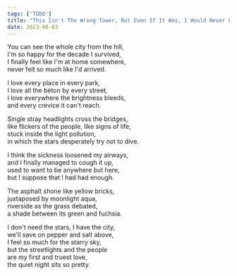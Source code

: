 ```yaml
---
tags: ['TODO']
title: "This Isn't The Wrong Tower, But Even If It Was, I Would Never Leave Once You Showed Me The View"
date: 2023-06-03
---
```


You can see the whole city from the hill,  
I'm so happy for the decade I survived,  
I finally feel like I'm at home somewhere,  
never felt so much like I'd arrived.

I love every place in every park,  
I love all the béton by every street,  
I love everywhere the brightness bleeds,  
and every crevice it can't reach.

Single stray headlights cross the bridges,  
like flickers of the people, like signs of life,  
stuck inside the light pollution,  
in which the stars desperately try not to dive.

I think the sickness loosened my airways,  
and I finally managed to cough it up,  
used to want to be anywhere but here,  
but I suppose that I had had enough.

The asphalt shone like yellow bricks,  
juxtaposed by moonlight aqua,  
riverside as the grass debated,  
a shade between its green and fuchsia.

I don't need the stars, I have the city,  
we'll save on pepper and salt above,  
I feel so much for the starry sky,  
but the streetlights and the people  
are my first and truest love,  
the quiet night sits so pretty.
